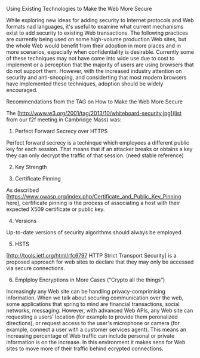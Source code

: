 Using Existing Technologies to Make the Web More Secure

While exploring new ideas for adding security to Internet protocols and Web formats nad languages, it's useful to examine what current mechanisms exist to add security to existing Web transactions.  The following practices are currently being used on some high-volume production Web sites, but the whole Web would benefit from their adoption in more places and in more scenarios, especially when confidentiality is desirable.  Currently some of these techniques may not have come into wide use due to cost to implement or a perception that the majority of users are using browsers that do not support them.  However, with the increased industry attention on security and anti-snooping, and considerting that most modern browsers have implemented these techniques, adoption should be widely encouraged.

Recommendations from the TAG on How to Make the Web More Secure

The [http://www.w3.org/2001/tag/2013/10/whiteboard-security.jpg](list from our f2f meeting in Cambridge Mass) was:

1. Perfect Forward Secrecy over HTTPS

Perfect forward secrecy is a techinque which employees a different public key for each session.  That means that if an attacker breaks or obtains a key they can only decrypt the traffic of that session.  (need stable reference)

2. Key Strength

3. Certificate Pinning

As described [https://www.owasp.org/index.php/Certificate_and_Public_Key_Pinning here], cerfificate pinning is the process of associating a host with their expected X509 certificate or public key.

4. Versions

Up-to-date versions of security algorithms should always be employed.

5. HSTS

[http://tools.ietf.org/html/rfc6797 HTTP Strict Transport Security] is a proposed approach for web sites to declare that they may only be accessed via secure connections. 

6. Emplploy Encryptions in More Cases (“Crypto all the things”)

Increasingly any Web site can be handling privacy-comprimising information.  When we talk about securing communication over the web, some applications that spring to mind are financial transactions, social networks, messaging.  However, with advanced Web APIs, any Web site can requesting a users' location (for example to provide them peronalized directions), or request access to the user's microphone or camera (for example, connect a user with a customer services agent).  This means an increasing percentage of Web traffic can include personal or private information is on the increase.  In this environment it makes sens for Web sites to move more of their traffic behind ecrypted connections.

